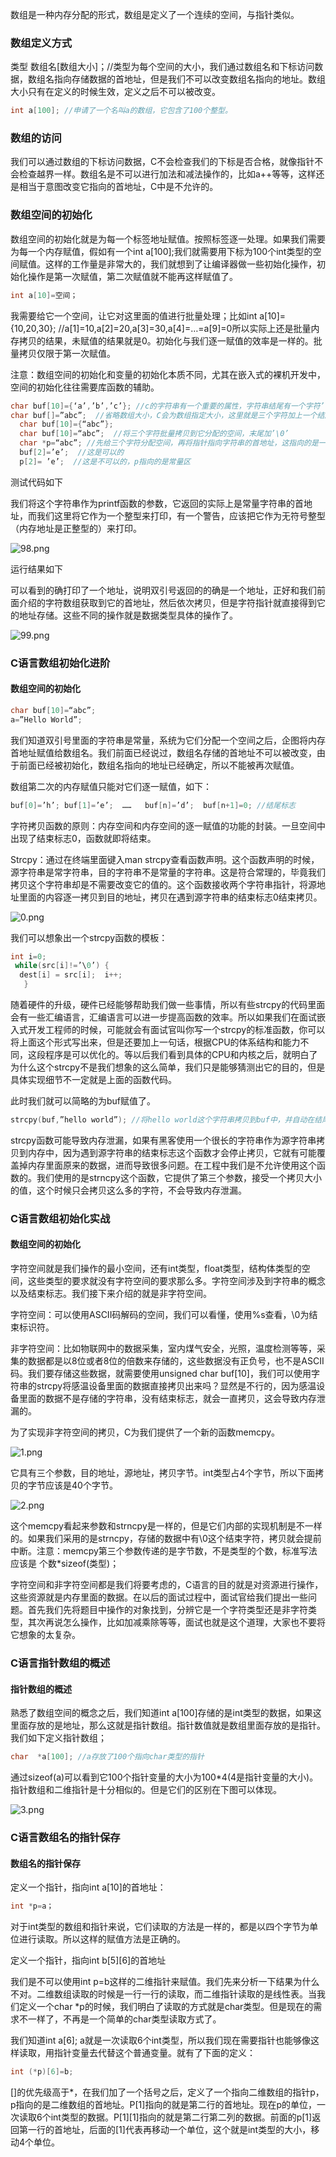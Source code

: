 数组是一种内存分配的形式，数组是定义了一个连续的空间，与指针类似。

### 数组定义方式

类型 数组名[数组大小]；//类型为每个空间的大小，我们通过数组名和下标访问数据，数组名指向存储数据的首地址，但是我们不可以改变数组名指向的地址。数组大小只有在定义的时候生效，定义之后不可以被改变。

```c
int a[100]; //申请了一个名叫a的数组，它包含了100个整型。
```

### 数组的访问

我们可以通过数组的下标访问数据，C不会检查我们的下标是否合格，就像指针不会检查越界一样。数组名是不可以进行加法和减法操作的，比如a++等等，这样还是相当于意图改变它指向的首地址，C中是不允许的。

### 数组空间的初始化

数组空间的初始化就是为每一个标签地址赋值。按照标签逐一处理。如果我们需要为每一个内存赋值，假如有一个int a[100];我们就需要用下标为100个int类型的空间赋值。这样的工作量是非常大的，我们就想到了让编译器做一些初始化操作，初始化操作是第一次赋值，第二次赋值就不能再这样赋值了。

```c
int a[10]=空间；
```

我需要给它一个空间，让它对这里面的值进行批量处理；比如int a[10]={10,20,30}; //a[1]=10,a[2]=20,a[3]=30,a[4]=…=a[9]=0所以实际上还是批量内存拷贝的结果，未赋值的结果就是0。初始化与我们逐一赋值的效率是一样的。批量拷贝仅限于第一次赋值。

注意：数组空间的初始化和变量的初始化本质不同，尤其在嵌入式的裸机开发中，空间的初始化往往需要库函数的辅助。

```c
char buf[10]={‘a’,’b’,’c’}; //c的字符串有一个重要的属性，字符串结尾有一个字符’\0’代表字符串的结束。因为我们这里为字符串空间定义了10个字符的大小，但是有时候我们并没有使用完这10个字节，打印的时候10个字节的打印也是错误的，所以为了给字符串一个结束的标志，让其它的函数比如printf函数输出的时候知道它的结尾。
char buf[]=”abc”;  //省略数组大小，C会为数组指定大小，这里就是三个字符加上一个结尾标志，数组大小就是4
  char buf[10]={“abc”};
  char buf[10]=“abc”;  //将三个字符批量拷贝到它分配的空间，末尾加’\0’
  char *p=“abc”; //先给三个字符分配空间，再将指针指向字符串的首地址，这指向的是一个常量字符串。
  buf[2]=’e’;  //这是可以的
  p[2]= ’e’;  //这是不可以的，p指向的是常量区
```

测试代码如下

我们将这个字符串作为printf函数的参数，它返回的实际上是常量字符串的首地址，而我们这里将它作为一个整型来打印，有一个警告，应该把它作为无符号整型（内存地址是正整型的）来打印。

![98.png](http://www.maiziedu.com/uploads/new_img/ZcZzfadhpztRjP6dNb.png)

运行结果如下

可以看到的确打印了一个地址，说明双引号返回的的确是一个地址，正好和我们前面介绍的字符数组获取到它的首地址，然后依次拷贝，但是字符指针就直接得到它的地址存储。这些不同的操作就是数据类型具体的操作了。

![99.png](http://www.maiziedu.com/uploads/new_img/cq23yDhmxZlbClSMx4.png)

### C语言数组初始化进阶

#### 数组空间的初始化

```c
char buf[10]=“abc”;
a=”Hello World”;
```

我们知道双引号里面的字符串是常量，系统为它们分配一个空间之后，企图将内存首地址赋值给数组名。我们前面已经说过，数组名存储的首地址不可以被改变，由于前面已经被初始化，数组名指向的地址已经确定，所以不能被再次赋值。

数组第二次的内存赋值只能对它们逐一赋值，如下：

```c
buf[0]=’h’; buf[1]=’e’;  ……   buf[n]=’d’;  buf[n+1]=0; //结尾标志
```

字符拷贝函数的原则：内存空间和内存空间的逐一赋值的功能的封装。一旦空间中出现了结束标志0，函数就即将结束。

Strcpy：通过在终端里面键入man strcpy查看函数声明。这个函数声明的时候，源字符串是常字符串，目的字符串不是常量的字符串。这是符合常理的，毕竟我们拷贝这个字符串却是不需要改变它的值的。这个函数接收两个字符串指针，将源地址里面的内容逐一拷贝到目的地址，拷贝在遇到源字符串的结束标志0结束拷贝。

![0.png](http://www.maiziedu.com/uploads/new_img/1Y7rTNDJuoTRfFJlgE.png)

我们可以想象出一个strcpy函数的模板：

```c
int i=0;
 while(src[i]!=’\0’) {
  dest[i] = src[i];  i++;
   }
```

随着硬件的升级，硬件已经能够帮助我们做一些事情，所以有些strcpy的代码里面会有一些汇编语言，汇编语言可以进一步提高函数的效率。所以如果我们在面试嵌入式开发工程师的时候，可能就会有面试官叫你写一个strcpy的标准函数，你可以将上面这个形式写出来，但是还要加上一句话，根据CPU的体系结构和能力不同，这段程序是可以优化的。等以后我们看到具体的CPU和内核之后，就明白了为什么这个strcpy不是我们想象的这么简单，我们只是能够猜测出它的目的，但是具体实现细节不一定就是上面的函数代码。

此时我们就可以简略的为buf赋值了。

```c
strcpy(buf,”hello world”); //将hello world这个字符串拷贝到buf中，并自动在结尾加上结束标志0。
```

strcpy函数可能导致内存泄漏，如果有黑客使用一个很长的字符串作为源字符串拷贝到内存中，因为遇到源字符串的结束标志这个函数才会停止拷贝，它就有可能覆盖掉内存里面原来的数据，进而导致很多问题。在工程中我们是不允许使用这个函数的。我们使用的是strncpy这个函数，它提供了第三个参数，接受一个拷贝大小的值，这个时候只会拷贝这么多的字符，不会导致内存泄漏。

### C语言数组初始化实战

#### 数组空间的初始化

字符空间就是我们操作的最小空间，还有int类型，float类型，结构体类型的空间，这些类型的要求就没有字符空间的要求那么多。字符空间涉及到字符串的概念以及结束标志。我们接下来介绍的就是非字符空间。

字符空间：可以使用ASCII码解码的空间，我们可以看懂，使用%s查看，\0为结束标识符。

非字符空间：比如物联网中的数据采集，室内煤气安全，光照，温度检测等等，采集的数据都是以8位或者8位的倍数来存储的，这些数据没有正负号，也不是ASCII码。我们要存储这些数据，就需要使用unsigned char buf[10]，我们可以使用字符串的strcpy将感温设备里面的数据直接拷贝出来吗？显然是不行的，因为感温设备里面的数据不是存储的字符串，没有结束标志，就会一直拷贝，这会导致内存泄漏的。

为了实现非字符空间的拷贝，C为我们提供了一个新的函数memcpy。

![1.png](http://www.maiziedu.com/uploads/new_img/BFuofMI5zYqcbA5kkq.png)

它具有三个参数，目的地址，源地址，拷贝字节。int类型占4个字节，所以下面拷贝的字节应该是40个字节。

![2.png](http://www.maiziedu.com/uploads/new_img/8RPvkufyN1UP6qfFls.png)

这个memcpy看起来参数和strncpy是一样的，但是它们内部的实现机制是不一样的。如果我们采用的是strncpy，存储的数据中有\0这个结束字符，拷贝就会提前中断。注意：memcpy第三个参数传递的是字节数，不是类型的个数，标准写法应该是 个数*sizeof(类型)；

字符空间和非字符空间都是我们将要考虑的，C语言的目的就是对资源进行操作，这些资源就是内存里面的数据。在以后的面试过程中，面试官给我们提出一些问题。首先我们先将题目中操作的对象找到，分辨它是一个字符类型还是非字符类型，其次再说怎么操作，比如加减乘除等等，面试也就是这个道理，大家也不要将它想象的太复杂。

### C语言指针数组的概述

#### 指针数组的概述

熟悉了数组空间的概念之后，我们知道int a[100]存储的是int类型的数据，如果这里面存放的是地址，那么这就是指针数组。指针数值就是数组里面存放的是指针。我们如下定义指针数组；

```c
char  *a[100]; //a存放了100个指向char类型的指针
```

通过sizeof(a)可以看到它100个指针变量的大小为100*4(4是指针变量的大小)。指针数组和二维指针是十分相似的。但是它们的区别在下图可以体现。

![3.png](http://www.maiziedu.com/uploads/new_img/nriBBv5WY8FcbxMEjH.png)

### C语言数组名的指针保存

#### 数组名的指针保存

定义一个指针，指向int a[10]的首地址：

```c
int *p=a；
```

对于int类型的数组和指针来说，它们读取的方法是一样的，都是以四个字节为单位进行读取。所以这样的赋值方法是正确的。

定义一个指针，指向int b[5][6]的首地址

我们是不可以使用int p=b这样的二维指针来赋值。我们先来分析一下结果为什么不对。二维数组读取的时候是一行一行的读取，而二维指针读取的是线性表。当我们定义一个char *p的时候，我们明白了读取的方式就是char类型。但是现在的需求不一样了，不再是一个简单的char类型读取方式了。

我们知道int a[6]; a就是一次读取6个int类型，所以我们现在需要指针也能够像这样读取，用指针变量去代替这个普通变量。就有了下面的定义：

```c
int (*p)[6]=b;
```

[]的优先级高于*，在我们加了一个括号之后，定义了一个指向二维数组的指针p，p指向的是二维数组的首地址。P[1]指向的就是第二行的首地址。现在p的单位，一次读取6个int类型的数据。P[1][1]指向的就是第二行第二列的数据。前面的p[1]返回第一行的首地址，后面的[1]代表再移动一个单位，这个就是int类型的大小，移动4个单位。
